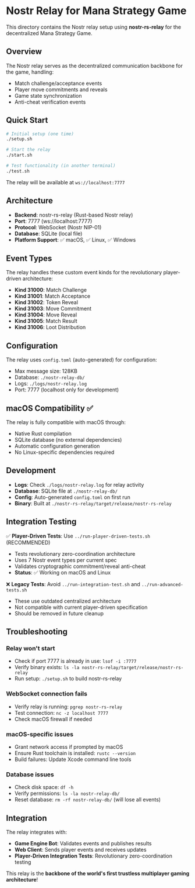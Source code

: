 # Nostr Relay for Mana Strategy Game

This directory contains the Nostr relay setup using **nostr-rs-relay** for the decentralized Mana Strategy Game.

## Overview

The Nostr relay serves as the decentralized communication backbone for the game, handling:
- Match challenge/acceptance events
- Player move commitments and reveals
- Game state synchronization
- Anti-cheat verification events

## Quick Start

```bash
# Initial setup (one time)
./setup.sh

# Start the relay
./start.sh

# Test functionality (in another terminal)
./test.sh
```

The relay will be available at `ws://localhost:7777`

## Architecture

- **Backend**: nostr-rs-relay (Rust-based Nostr relay)
- **Port**: 7777 (ws://localhost:7777)
- **Protocol**: WebSocket (Nostr NIP-01)
- **Database**: SQLite (local file)
- **Platform Support**: ✅ macOS, ✅ Linux, ✅ Windows

## Event Types

The relay handles these custom event kinds for the revolutionary player-driven architecture:

- **Kind 31000**: Match Challenge
- **Kind 31001**: Match Acceptance  
- **Kind 31002**: Token Reveal
- **Kind 31003**: Move Commitment
- **Kind 31004**: Move Reveal
- **Kind 31005**: Match Result
- **Kind 31006**: Loot Distribution

## Configuration

The relay uses `config.toml` (auto-generated) for configuration:
- Max message size: 128KB
- Database: `./nostr-relay-db/`
- Logs: `./logs/nostr-relay.log`
- Port: 7777 (localhost only for development)

## macOS Compatibility ✅

The relay is fully compatible with macOS through:
- Native Rust compilation
- SQLite database (no external dependencies)
- Automatic configuration generation
- No Linux-specific dependencies required

## Development

- **Logs**: Check `./logs/nostr-relay.log` for relay activity
- **Database**: SQLite file at `./nostr-relay-db/`
- **Config**: Auto-generated `config.toml` on first run
- **Binary**: Built at `./nostr-rs-relay/target/release/nostr-rs-relay`

## Integration Testing

✅ **Player-Driven Tests**: Use `../run-player-driven-tests.sh` (RECOMMENDED)
- Tests revolutionary zero-coordination architecture
- Uses 7 Nostr event types per current spec
- Validates cryptographic commitment/reveal anti-cheat
- **Status**: ✅ Working on macOS and Linux

❌ **Legacy Tests**: Avoid `../run-integration-test.sh` and `../run-advanced-tests.sh`
- These use outdated centralized architecture
- Not compatible with current player-driven specification
- Should be removed in future cleanup

## Troubleshooting

### Relay won't start
- Check if port 7777 is already in use: `lsof -i :7777`
- Verify binary exists: `ls -la nostr-rs-relay/target/release/nostr-rs-relay`
- Run setup: `./setup.sh` to build nostr-rs-relay

### WebSocket connection fails
- Verify relay is running: `pgrep nostr-rs-relay`
- Test connection: `nc -z localhost 7777`
- Check macOS firewall if needed

### macOS-specific issues
- Grant network access if prompted by macOS
- Ensure Rust toolchain is installed: `rustc --version`
- Build failures: Update Xcode command line tools

### Database issues
- Check disk space: `df -h`
- Verify permissions: `ls -la nostr-relay-db/`
- Reset database: `rm -rf nostr-relay-db/` (will lose all events)

## Integration

The relay integrates with:
- **Game Engine Bot**: Validates events and publishes results
- **Web Client**: Sends player events and receives updates  
- **Player-Driven Integration Tests**: Revolutionary zero-coordination testing

This relay is the **backbone of the world's first trustless multiplayer gaming architecture**!